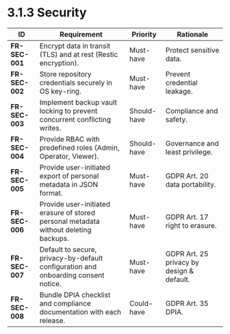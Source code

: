 # 3.1.3 Security

| ID                                  | Requirement                                                                          | Priority    | Rationale                                 |
|-------------------------------------|--------------------------------------------------------------------------------------|-------------|-------------------------------------------|
| <a id="frSec001">**FR-SEC-001**</a> | Encrypt data in transit (TLS) and at rest (Restic encryption).                       | Must-have   | Protect sensitive data.                   |
| <a id="frSec002">**FR-SEC-002**</a> | Store repository credentials securely in OS key-ring.                                | Must-have   | Prevent credential leakage.               |
| <a id="frSec003">**FR-SEC-003**</a> | Implement backup vault locking to prevent concurrent conflicting writes.             | Should-have | Compliance and safety.                    |
| <a id="frSec004">**FR-SEC-004**</a> | Provide RBAC with predefined roles (Admin, Operator, Viewer).                        | Should-have | Governance and least privilege.           |
| <a id="frSec005">**FR-SEC-005**</a> | Provide user-initiated export of personal metadata in JSON format.                   | Must-have   | GDPR Art. 20 data portability.            |
| <a id="frSec006">**FR-SEC-006**</a> | Provide user-initiated erasure of stored personal metadata without deleting backups. | Must-have   | GDPR Art. 17 right to erasure.            |
| <a id="frSec007">**FR-SEC-007**</a> | Default to secure, privacy-by-default configuration and onboarding consent notice.   | Must-have   | GDPR Art. 25 privacy by design & default. |
| <a id="frSec008">**FR-SEC-008**</a> | Bundle DPIA checklist and compliance documentation with each release.                | Could-have  | GDPR Art. 35 DPIA.                        |